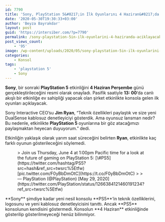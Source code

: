 ```yaml
---
id: 7790
title: 'Sony, PlayStation 5&#8217;in İlk Oyunlarını 4 Haziran&#8217;da Açıklayacak'
date: '2020-05-30T19:30:33+03:00'
author: 'Beyza Bayrakdar'
layout: post
guid: 'https://intersiber.com/?p=7790'
permalink: /sony-playstation-5in-ilk-oyunlarini-4-haziranda-aciklayacak/
post_views_count:
    - '95'
image: /wp-content/uploads/2020/05/sony-playstation-5in-ilk-oyunlarini-4-haziranda-aciklayacak.jpg
categories:
    - Konsol
tags:
    - 'playstation 5'
    - Sony
---
```


**Sony**, bir sonraki **PlayStation 5** etkinliğini **4 Haziran Perşembe** günü gerçekleştirileceğini resmi olarak onayladı. Pasifik saatiyle **13: 00**‘da canlı akışlı bir etkinliğe ev sahipliği yapacak olan şirket etkinlikte konsola gelen ilk oyunları açıklayacak.

Sony Interactive CEO’su **Jim Ryan**, “Teknik özellikleri paylaştık ve size yeni DualSense kablosuz denetleyiciyi gösterdik. Ama oyunsuz lansman nedir? Bu nedenle, etkinlikte **PlayStation 5** oyunlarına bir göz atacağımızı paylaşmaktan heyecan duyuyorum.” dedi.

Etkinliğin yaklaşık olarak yarım saat süreceğini belirten **Ryan**, etkinlikte kaç farklı oyunun gösterileceğini söylemedi.

<figure class="wp-block-embed-twitter wp-block-embed is-type-rich is-provider-twitter"><div class="wp-block-embed__wrapper">> Join us Thursday, June 4 at 1:00pm Pacific time for a look at the future of gaming on PlayStation 5: <https://t.co/Yr8fafcOVd> [\#PS5](https://twitter.com/hashtag/PS5?src=hash&ref_src=twsrc%5Etfw) [pic.twitter.com/F0yBbDmOtC](https://t.co/F0yBbDmOtC)
> 
> — PlayStation (@PlayStation) [May 29, 2020](https://twitter.com/PlayStation/status/1266384121460191234?ref_src=twsrc%5Etfw)

<script async="" charset="utf-8" src="https://platform.twitter.com/widgets.js"></script></div></figure>**Sony** şimdiye kadar yeni nesil konsolu **PS5**‘in teknik özelliklerini, logosunu ve yeni kablosuz denetleyicisini tanıttı. Ancak **PS5** konsolunun kendisini göstermedi. Konsolun **4 Haziran** etkinliğinde gösterilip gösterilmeyeceği henüz bilinmiyor.